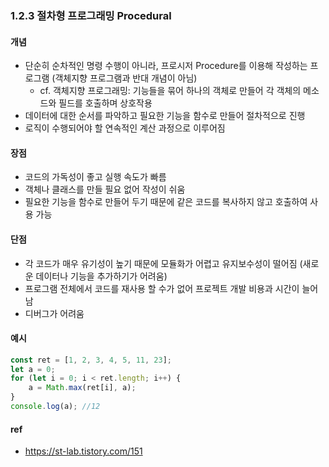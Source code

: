 ### 1.2.3 절차형 프로그래밍 Procedural
#### 개념
- 단순히 순차적인 명령 수행이 아니라, 프로시저 Procedure를 이용해 작성하는 프로그램 (객체지향 프로그램과 반대 개념이 아님)
  - cf. 객체지향 프로그래밍: 기능들을 묶어 하나의 객체로 만들어 각 객체의 메소드와 필드를 호출하며 상호작용
- 데이터에 대한 순서를 파악하고 필요한 기능을 함수로 만들어 절차적으로 진행
- 로직이 수행되어야 할 연속적인 계산 과정으로 이루어짐

#### 장점
- 코드의 가독성이 좋고 실행 속도가 빠름
- 객체나 클래스를 만들 필요 없어 작성이 쉬움
- 필요한 기능을 함수로 만들어 두기 때문에 같은 코드를 복사하지 않고 호출하여 사용 가능

#### 단점
- 각 코드가 매우 유기성이 높기 때문에 모듈화가 어렵고 유지보수성이 떨어짐 (새로운 데이터나 기능을 추가하기가 어려움)
- 프로그램 전체에서 코드를 재사용 할 수가 없어 프로젝트 개발 비용과 시간이 늘어남
- 디버그가 어려움

#### 예시
``` javascript
const ret = [1, 2, 3, 4, 5, 11, 23];
let a = 0;
for (let i = 0; i < ret.length; i++) {
	a = Math.max(ret[i], a);
}
console.log(a); //12
```

#### ref
- https://st-lab.tistory.com/151